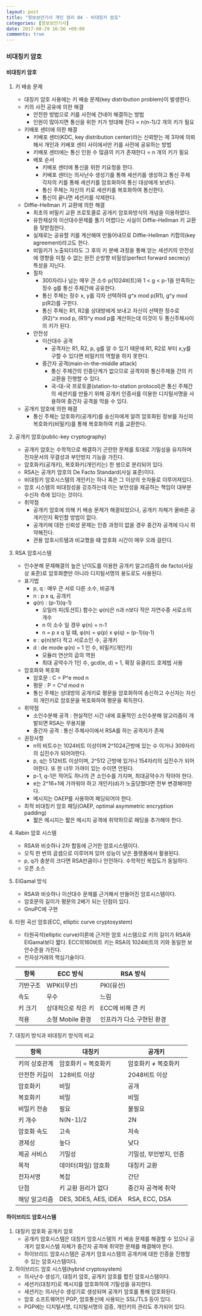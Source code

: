 ```yaml
---
layout: post
title: "정보보안기사 개인 정리 04 - 비대칭키 암호"
categories: [정보보안기사]
date: 2017-08-29 16:56 +09:00
comments: true
---
```


### 비대칭키 암호

#### 비대칭키 암호

1. 키 배송 문제
   * 대칭키 암호 사용에는 키 배송 문제(key distribution problem)이 발생한다.
   * 키의 사전 공유에 의한 해결
     * 안전한 방법으로 키를 사전에 건네어 해결하는 방법
     * 인원이 많아지면 통신을 위한 키가 방대해 진다 = n(n-1)/2 개의 키가 필요
   * 키배포 센터에 의한 해결
     * 키배포 센터(KDC, key distribution center)라는 신뢰받는 제 3자에 의뢰해서 개인과 키배포 센터 사이에서만 키를 사전에 공유하는 방법
     * 키배포 센터에는 통신 인원 수 많큼의 키가 존재한다 = n 개의 키가 필요
     * 배포 순서
       * 키배포 센터에 통신을 위한 키요청을 한다.
       * 키배포 센터는 의사난수 생성기를 통해 세션키를 생성하고 통신 주체 각자의 키를 통해 세션키를 암호화하여 통신 대상에게 보낸다.
       * 통신 주체는 자신의 키로 세션키를 복호화하여 통신한다.
       * 통신이 끝나면 세션키를 삭제한다.
   * Diffie-Hellman 키 교환에 의한 해결
     * 최초의 비밀키 교환 프로토콜로 공개키 암호화방식의 개념을 이용하였다.
     * 유한체상의 이산대수문제를 풀기 어렵다는 사실이 Diffie-Hellman 키 교환을 뒷받침한다.
     * 실제로는 공유할 키를 계산해여 만들어내므로 Diffie-Hellman 키합의(key agreement)라고도 한다.
     * 비밀키가 노출되더라도 그 후의 키 분배 과정을 통해 얻는 세션키의 안전성에 영향을 미칠 수 없는 완전 순방향 비밀성(perfect forward secrecy) 특성을 지닌다.
     * 절차
       * 300자리나 넘는 매우 큰 소수 p(1024비트)와 1 < g < p-1을 만족하는 정수 g를 통신 주체간에 공유한다.
       * 통신 주체는 정수 x, y를 각자 선택하여 g^x mod p(R1), g^y mod p(R2)를 구한다.
       * 통신 주체는 R1, R2를 상대방에게 보내고 자신이 선택한 정수로 (R2)^x mod p, (R1)^y mod p를 계산하는데 이것이 두 통신주체사이의 키가 된다.
     * 안전성
       * 이산대수 공격
         * 공격자는 R1, R2, p, g를 알 수 있기 때문에 R1, R2로 부터 x,y를 구할 수 있다면 비밀키의 역할을 하지 못한다.
       * 중간자 공격(main-in-the-middle attack)
         * 통신 주체간의 인증단계가 없으므로 공격자와 통신주체들 간의 키교환을 진행할 수 있다.
         * 국-대-국 프로토콜(station-to-station protocol)은 통신 주체간의 세션키를 만들기 위해 공개키 인증서를 이용한 디지털서명을 사용하여 중간자 공격을 막을 수 있다.
   * 공개키 암호에 의한 해결
     * 통신 주체는 암호화키(공개키)를 송신자에게 알려 암호화된 정보를 자신의 복호화키(비밀키)를 통해 복호화하여 키를 교환한다.

2. 공개키 암호(public-key cryptography)
   * 공개키 암호는 수학적으로 해결하기 곤란한 문제를 토대로 기밀성을 유지하며 전자문서의 무결성과 부인방지 기능을 가진다.
   * 암호화키(공개키), 복호화키(개인키는) 한 쌍으로 분리되어 있다.
   * RSA는 공개키 암호의 De Facto Standard(사실 표준)이다.
   * 비대칭키 암호시스템의 개인키는 하나 혹은 그 이상의 숫자들로 이루어져있다.
   * 암호 시스템의 비대칭성을 강조하는데 이는 보안성을 제공하는 책임이 대부분 수신자 측에 있다는 것이다.
   * 취약점
     * 공개키 암호에 의해 키 배송 문제가 해결되었으나, 공개키 자체가 올바른 공개키인지 확인할 방법이 없다. 
     * 공개키에 대한 신뢰성 문제는 인증 과정이 없을 경우 중간자 공격에 다시 취약해진다.
     * 관용 암호시트템과 비교했을 떄 암호화 시간이 매우 오래 걸린다.

3. RSA 암호시스템
   * 인수분해 문재해결의 높은 난이도를 이용한 공개키 알고리즘의 de facto(사실상 표준)로 암호화뿐만 아니라 디지털서명의 용도로도 사용된다.
   * 표기법
     * p, q : 매우 큰 서로 다른 소수, 비공개
     * n : p x q, 공개키
     * φ(n) : (p-1)(q-1)
       * 오일러 피(토션트) 함수는 φ(n)은 n과 n보다 작은 자연수중 서로소의 개수
       * n 이 소수 일 경우 φ(n) = n-1
       * n = p x q 일 떄, φ(n) = φ(p) x φ(q) = (p-1)(q-1)
     * e : φ(n)보다 작고 서로소인 수, 공개키
     * d : de mode φ(n) = 1 인 수, 비밀키(개인키)
       *  모듈러 연산의 곱의 역원
       * 최대 공약수가 1인 수, gcd(e, d) = 1, 확장 유클리드 호제법 사용
   * 암호화와 복호화
     * 암호문 : C = P^e mod n
     * 평문 : P = C^d mod n
     * 통신 주체는 상대방의 공개키로 평문을 암호화하여 송신하고 수신자는 자신의 개인키로 암호문을 복호화하여 평문을 획득한다.
   * 취약점
     * 소인수분해 공격 : 현실적인 시간 내에 효율적인 소인수분해 알고리즘이 개발되면 RSA는 무용지물
     * 중간자 공격 : 통신 주체사이에서 RSA를 하는 공격자가 존재
   * 권장사항
     * n의 비트수는 1024비트 이상이며 2^1024근방에 있는 수 이거나 309자리의 십진수가 되어야한다.
     * p, q는 512비트 이상이며, 2^512 근방에 있거나 154자리의 십진수가 되어야한다. 또 한 너무 가까이 있는 수이면 안된다.
     * p-1, q-1은 적어도 하나의 큰 소인수를 가지며, 최대공약수가 작아야 한다.
     * e는 2^16+1에 가까워야 하고 개인키(d)가 노출당했다면 전부 변경해야한다.
     * 메시지는 OAEP를 사용하여 패딩되어야 한다.
   * 최적 비대칭키 암호 패딩(OAEP, optimal asymmetric encryption padding)
     * 짧은 메시지는 짧은 메시지 공격에 취약하므로 패딩을 추가해야 한다.

4. Rabin 암호 시스템

   * RSA와 비슷하나 2차 합동에 근거한 암호시스템이다.
   * 오직 한 번의 곱셈으로 이루어져 있어 성능이 낮은 플랫폼에서 활용된다.
   * p, q가 충분히 크다면 RSA만큼이나 안전하다. 수학적인 복잡도가 동일하다.
   * 오픈 소스

5. ElGamal 방식

   * RSA와 비슷하나 이산대수 문제를 근거해서 만들어진 암호시스템이다.
   * 암호문의 길이가 평문의 2배가 되는 단점이 있다.
   * GnuPC에 구현

6. 타원 곡선 암호(ECC, elliptic curve cryptosystem)

   * 타원곡석(elliptic curve)이론에 근거한 암호 시스템으로 키의 길이가 RSA와 ElGamal보다 짧다. ECC의160비트 키는 RSA의 1024비트의 키와 동일한 보안수준을 가진다.
   * 전자상거래의 핵심기술이다.

   | 항목   | ECC 방식       | RSA 방식         |
   | ---- | ------------ | -------------- |
   | 기반구조 | WPKI(무선)     | PKI(유선)        |
   | 속도   | 우수           | 느림             |
   | 키 크기 | 상대적으로 작은 키   | ECC에 비해 큰 키    |
   | 적용   | 소형 Mobile 환경 | 인프라가 다소 구현된 환경 |

7. 대칭키 방식과 비대칭키 방식의 비교

   | 항목      | 대칭키                  | 공개키           |
   | ------- | -------------------- | ------------- |
   | 키의 상호관계 | 암호화키 = 복호화키          | 암호화키 ≠ 복호화키   |
   | 안전한 키길이 | 128비트 이상             | 2048비트 이상     |
   | 암호화키    | 비밀                   | 공개            |
   | 복호화키    | 비밀                   | 비밀            |
   | 비밀키 전송  | 필요                   | 불필요           |
   | 키 개수    | N(N-1)/2             | 2N            |
   | 암호화 속도  | 고속                   | 저속            |
   | 경제성     | 높다                   | 낮다            |
   | 제공 서비스  | 기밀성                  | 기밀성, 부인방지, 인증 |
   | 목적      | 데이터(파일) 암호화          | 대칭키 교환        |
   | 전자서명    | 복잡                   | 간단            |
   | 단점      | 키 교환 원리가 없다          | 중간자 공격에 취약    |
   | 해당 알고리즘 | DES, 3DES, AES, IDEA | RSA, ECC, DSA |

#### 하이브리드 암호시스템

1. 대칭키 암호화 공개키 암호
   * 공개키 암호시스템은 대칭키 암호시스템의 키 배송 문제를 해결할 수 있으나 공개키 암호시스템 자체가 중간자 공격에 취약한 문제를 해결해야 한다.
   * 하이브리드 암호시스템은 공개키 암호시스템의 공개키에 대한 인증을 진행할 수 있는 암호시스템이다.
2. 하이브리드 암호 시스템(hybrid cryptosystem)
   * 의사난수 생성기, 대칭키 암호, 공개키 암호를 합친 암호시스템이다.
   * 세션키(대칭키)로 메시지를 암호화하여 기밀성을 유지한다.
   * 세션키는 의사난수 생성기로 생성되며 공개키 암호를 통해 암호화된다.
   * 암호 소프트웨어인 PGP, 암호통신에 사용되는 SSL/TLS 등이 있다.
   * PGP에는 디지털서명, 디지털서명의 검증, 개인키의 관리도 추가되어 있다.